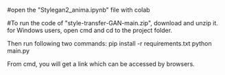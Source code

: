 #open the "Stylegan2_anima.ipynb" file with colab



#To run the code of "style-transfer-GAN-main.zip", download and unzip it. for Windows users, open cmd and cd to the project folder.

Then run following two commands:
pip install -r requirements.txt
python main.py

From cmd, you will get a link which can be accessed by browsers.


